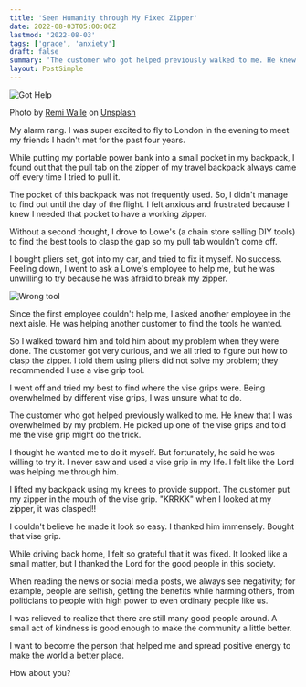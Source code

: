 ```yaml
---
title: 'Seen Humanity through My Fixed Zipper'
date: 2022-08-03T05:00:00Z
lastmod: '2022-08-03'
tags: ['grace', 'anxiety']
draft: false
summary: 'The customer who got helped previously walked to me. He knew that I was overwhelmed by my problem...'
layout: PostSimple
---
```


![Got Help](/static/images/seen-humanity-through-my-fixed-zipper/remi-walle-helping-hand.jpg)

Photo by [Remi Walle](https://unsplash.com/@walre037?utm_source=unsplash&utm_medium=referral&utm_content=creditCopyText) on [Unsplash](https://unsplash.com/s/photos/baptism?utm_source=unsplash&utm_medium=referral&utm_content=creditCopyText)

My alarm rang. I was super excited to fly to London in the evening to meet my friends I hadn't met for the past four years.

While putting my portable power bank into a small pocket in my backpack, I found out that the pull tab on the zipper of my travel backpack always came off every time I tried to pull it.

The pocket of this backpack was not frequently used. So, I didn't manage to find out until the day of the flight. I felt anxious and frustrated because I knew I needed that pocket to have a working zipper.

Without a second thought, I drove to Lowe's (a chain store selling DIY tools) to find the best tools to clasp the gap so my pull tab wouldn't come off.

I bought pliers set, got into my car, and tried to fix it myself. No success. Feeling down, I went to ask a Lowe's employee to help me, but he was unwilling to try because he was afraid to break my zipper.

![Wrong tool](/static/images/seen-humanity-through-my-fixed-zipper/wrong-tool.jpg)

Since the first employee couldn't help me, I asked another employee in the next aisle. He was helping another customer to find the tools he wanted.

So I walked toward him and told him about my problem when they were done. The customer got very curious, and we all tried to figure out how to clasp the zipper. I told them using pliers did not solve my problem; they recommended I use a vise grip tool.

I went off and tried my best to find where the vise grips were. Being overwhelmed by different vise grips, I was unsure what to do.

The customer who got helped previously walked to me. He knew that I was overwhelmed by my problem. He picked up one of the vise grips and told me the vise grip might do the trick.

I thought he wanted me to do it myself. But fortunately, he said he was willing to try it. I never saw and used a vise grip in my life. I felt like the Lord was helping me through him.

I lifted my backpack using my knees to provide support. The customer put my zipper in the mouth of the vise grip. "KRRKK" when I looked at my zipper, it was clasped!!

I couldn't believe he made it look so easy. I thanked him immensely. Bought that vise grip.

While driving back home, I felt so grateful that it was fixed. It looked like a small matter, but I thanked the Lord for the good people in this society.

When reading the news or social media posts, we always see negativity; for example, people are selfish, getting the benefits while harming others, from politicians to people with high power to even ordinary people like us.

I was relieved to realize that there are still many good people around. A small act of kindness is good enough to make the community a little better.

I want to become the person that helped me and spread positive energy to make the world a better place.

How about you?
